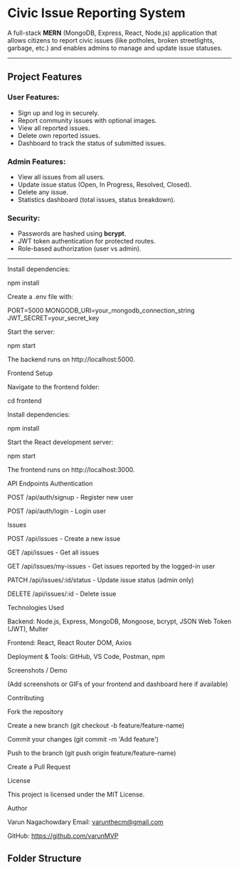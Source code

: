 # Civic Issue Reporting System

A full-stack **MERN** (MongoDB, Express, React, Node.js) application that allows citizens to report civic issues (like potholes, broken streetlights, garbage, etc.) and enables admins to manage and update issue statuses.

---

## **Project Features**

### User Features:
- Sign up and log in securely.
- Report community issues with optional images.
- View all reported issues.
- Delete own reported issues.
- Dashboard to track the status of submitted issues.

### Admin Features:
- View all issues from all users.
- Update issue status (Open, In Progress, Resolved, Closed).
- Delete any issue.
- Statistics dashboard (total issues, status breakdown).

### Security:
- Passwords are hashed using **bcrypt**.
- JWT token authentication for protected routes.
- Role-based authorization (user vs admin).

---
Install dependencies:

npm install


Create a .env file with:

PORT=5000
MONGODB_URI=your_mongodb_connection_string
JWT_SECRET=your_secret_key


Start the server:

npm start


The backend runs on http://localhost:5000.

Frontend Setup

Navigate to the frontend folder:

cd frontend


Install dependencies:

npm install


Start the React development server:

npm start


The frontend runs on http://localhost:3000.

API Endpoints
Authentication

POST /api/auth/signup - Register new user

POST /api/auth/login - Login user

Issues

POST /api/issues - Create a new issue

GET /api/issues - Get all issues

GET /api/issues/my-issues - Get issues reported by the logged-in user

PATCH /api/issues/:id/status - Update issue status (admin only)

DELETE /api/issues/:id - Delete issue

Technologies Used

Backend: Node.js, Express, MongoDB, Mongoose, bcrypt, JSON Web Token (JWT), Multer

Frontend: React, React Router DOM, Axios

Deployment & Tools: GitHub, VS Code, Postman, npm

Screenshots / Demo

(Add screenshots or GIFs of your frontend and dashboard here if available)

Contributing

Fork the repository

Create a new branch (git checkout -b feature/feature-name)

Commit your changes (git commit -m 'Add feature')

Push to the branch (git push origin feature/feature-name)

Create a Pull Request

License

This project is licensed under the MIT License.

Author

Varun Nagachowdary
Email: varunthecm@gmail.com

GitHub: https://github.com/varunMVP
## **Folder Structure**

